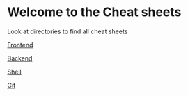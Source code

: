 # Welcome to the Cheat sheets

Look at directories to find all cheat sheets

[Frontend](frontend)

[Backend](backend)

[Shell](cmd)

[Git](git)
